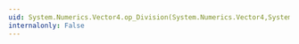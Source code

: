 ```yaml
---
uid: System.Numerics.Vector4.op_Division(System.Numerics.Vector4,System.Numerics.Vector4)
internalonly: False
---
```

